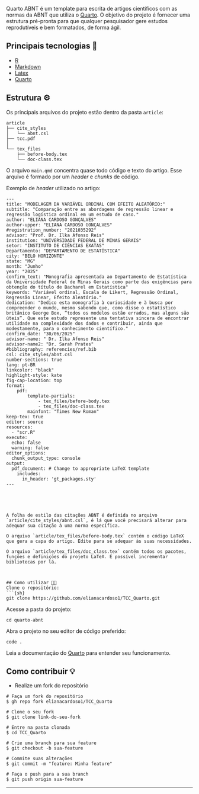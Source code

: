 

Quarto ABNT é um template para escrita de artigos científicos com as normas da ABNT que utiliza o [Quarto](https://quarto.org/). O objetivo do projeto é fornecer uma estrutura pré-pronta para que qualquer pesquisador gere estudos reprodutíveis e bem formatados, de forma ágil.

## Principais tecnologias 🚀

- [R](https://www.r-project.org/)
- [Markdown](https://www.markdownguide.org/)
- [Latex](https://www.latex-project.org/)
- [Quarto](https://quarto.org/)

## Estrutura ⚙️
Os principais arquivos do projeto estão dentro da pasta `article`:

```
article
├── cite_styles
│   └── abnt.csl
├── tcc.pdf
│   
└── tex_files
    ├── before-body.tex
    └── doc-class.tex
```

O arquivo `main.qmd` concentra quase todo código e texto do artigo. Esse arquivo é formado por um *header* e *chunks* de código.

Exemplo de *header* utilizado no artigo:

```
---
title: "MODELAGEM DA VARIÁVEL ORDINAL COM EFEITO ALEATÓRIO:"
subtitle: "Comparação entre as abordagens de regressão linear e regressão logística ordinal em um estudo de caso."
author: "ELIANA CARDOSO GONÇALVES"
author-upper: "ELIANA CARDOSO GONÇALVES"
#registration_number: "2021035292"
advisor: "Prof. Dr. Ilka Afonso Reis"
institution: "UNIVERSIDADE FEDERAL DE MINAS GERAIS"
setor: "INSTITUTO DE CIÊNCIAS EXATAS"
Departamento: "DEPARTAMENTO DE ESTATÍSTICA"
city: "BELO HORIZONTE"
state: "MG"
month: "Junho"
year: "2025"
confirm_text: "Monografia apresentada ao Departamento de Estatística da Universidade Federal de Minas Gerais como parte das exigências para obtenção do título de Bacharel em Estatística"
keywords: "Variável ordinal, Escala de Likert, Regressão Ordinal, Regressão Linear, Efeito Aleatório."
dedication: "Dedico esta monografia à curiosidade e à busca por compreender o mundo, mesmo sabendo que, como disse o estatístico britânico George Box, “todos os modelos estão errados, mas alguns são úteis”. Que este estudo represente uma tentativa sincera de encontrar utilidade na complexidade dos dados e contribuir, ainda que modestamente, para o conhecimento científico."
confirm_date: "30/06/2025"
advisor-name: " Dr. Ilka Afonso Reis"
advisor-name2: "Dr. Sarah Prates"
#bibliography: referencies/ref.bib
csl: cite_styles/abnt.csl
number-sections: true
lang: pt-BR
linkcolor: "black"
highlight-style: kate
fig-cap-location: top
format:
    pdf:
        template-partials:
            - tex_files/before-body.tex
            - tex_files/doc-class.tex
        mainfont: "Times New Roman"
keep-tex: true
editor: source
resources: 
  - "scr.R"
execute:
  echo: false
  warning: false
editor_options: 
  chunk_output_type: console
output:
  pdf_document: # Change to appropriate LaTeX template
    includes:
      in_header: 'gt_packages.sty'
---





A folha de estilo das citações ABNT é definida no arquivo `article/cite_styles/abnt.csl`, é lá que você precisará alterar para adequar sua citação à uma norma específica.

O arquivo `article/tex_files/before-body.tex` contém o código LaTeX que gera a capa do artigo. Edite para se adequar às suas necessidades.

O arquivo `article/tex_files/doc_class.tex` contém todos os pacotes, funções e definições do projeto LaTeX. É possível incrementar bibliotecas por lá.



## Como utilizar 🧑‍🏫
Clone o repositório:
```{sh}
git clone https://github.com/elianacardoso1/TCC_Quarto.git
```

Acesse a pasta do projeto:
```{sh}
cd quarto-abnt
```

Abra o projeto no seu editor de código preferido:
```{sh}
code .
```

Leia a documentação do [Quarto](https://quarto.org/) para entender seu funcionamento.

## Como contribuir 💡
- Realize um fork do repositório

```
# Faça um fork do repositório
$ gh repo fork elianacardoso1/TCC_Quarto

# Clone o seu fork
$ git clone link-do-seu-fork

# Entre na pasta clonada
$ cd TCC_Quarto

# Crie uma branch para sua feature
$ git checkout -b sua-feature

# Commite suas alterações
$ git commit -m "feature: Minha feature"

# Faça o push para a sua branch
$ git push origin sua-feature

```

---

